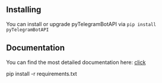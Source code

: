 ## Installing
You can install or upgrade pyTelegramBotAPI via
`pip install pyTelegramBotAPI`

## Documentation
You can find the most detailed documentation here: [click](https://pypi.org/project/pyTelegramBotAPI/)

pip install -r requirements.txt
